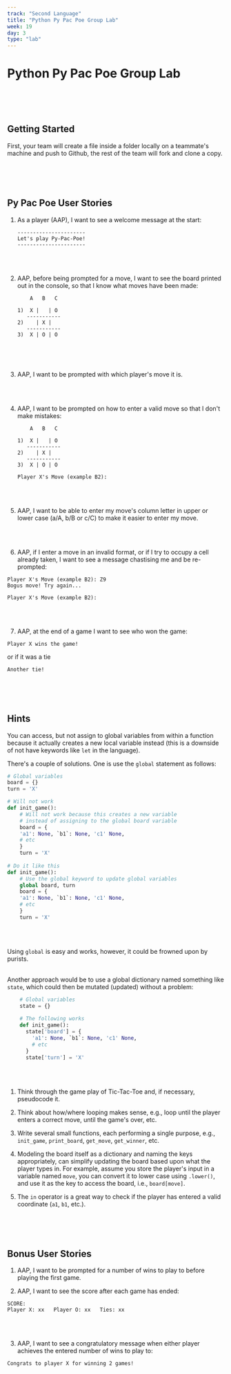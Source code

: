 ```yaml
---
track: "Second Language"
title: "Python Py Pac Poe Group Lab"
week: 19
day: 3
type: "lab"
---
```



# Python Py Pac Poe Group Lab


<br>
<br>
<br>

## Getting Started

First, your team will create a file inside a folder locally on a teammate's machine and push to Github, the rest of the team will fork and clone a copy. 

<br>
<br>
<br>


## Py Pac Poe User Stories

1. As a player (AAP), I want to see a welcome message at the start:

	```text
	----------------------
	Let's play Py-Pac-Poe!
	----------------------
	```

<br>
<br>


2. AAP, before being prompted for a move, I want to see the board printed out in the console, so that I know what moves have been made:

	```text
	    A   B   C
	
	1)  X |   | O 
	   -----------
	2)    | X |  
	   -----------
	3)  X | O | O 
	  
	```

<br>
<br>


3. AAP, I want to be prompted with which player's move it is.

<br>
<br>


4. AAP, I want to be prompted on how to enter a valid move so that I don't make mistakes:

	```text
	    A   B   C
	
	1)  X |   | O 
	   -----------
	2)    | X |  
	   -----------
	3)  X | O | O 
	
	Player X's Move (example B2):  
	``` 

<br>
<br>


5. AAP, I want to be able to enter my move's column letter in upper or lower case (a/A, b/B or c/C) to make it easier to enter my move.

<br>
<br>


6. AAP, if I enter a move in an invalid format, or if I try to occupy a cell already taken, I want to see a message chastising me and be re-prompted:

```text
Player X's Move (example B2): Z9
Bogus move! Try again...

Player X's Move (example B2):
```

<br>
<br>


7. AAP, at the end of a game I want to see who won the game:

```shell
Player X wins the game!
```
or if it was a tie

```shell
Another tie!
```

<br>
<br>
<br>


## Hints

You can access, but not assign to global variables from within a function because it actually creates a new local variable instead (this is a downside of not have keywords like `let` in the language).

There's a couple of solutions.  One is use the `global` statement as follows:

```python
# Global variables
board = {}
turn = 'X'

# Will not work
def init_game():
	# Will not work because this creates a new variable
	# instead of assigning to the global board variable
	board = {
	'a1': None, `b1`: None, 'c1' None,
	# etc
	}
	turn = 'X'
	
# Do it like this
def init_game():
	# Use the global keyword to update global variables
	global board, turn
	board = {
	'a1': None, `b1`: None, 'c1' None,
	# etc
	}
	turn = 'X'
```

<br>
<br>


Using `global` is easy and works, however, it could be frowned upon by purists.
<br>
<br>


Another approach would be to use a global dictionary named something like `state`, which could then be mutated (updated) without a problem:
	
```python
	# Global variables
	state = {}
	
	# The following works
	def init_game():
	  state['board'] = {
	  	'a1': None, `b1`: None, 'c1' None,
	  	# etc
	  }
	  state['turn'] = 'X'
```

<br>
<br>

1. Think through the game play of Tic-Tac-Toe and, if necessary, pseudocode it.

1. Think about how/where looping makes sense, e.g., loop until the player enters a correct move, until the game's over, etc.

1. Write several small functions, each performing a single purpose, e.g., `init_game`, `print_board`, `get_move`, `get_winner`, etc.

1. Modeling the board itself as a dictionary and naming the keys appropriately, can simplify updating the board based upon what the player types in. For example, assume you store the player's input in a variable named `move`, you can convert it to lower case using `.lower()`, and use it as the key to access the board, i.e., `board[move]`.

1. The `in` operator is a great way to check if the player has entered a valid coordinate (`a1`, `b1`, etc.).

<br>
<br>
<br>


## Bonus User Stories

1. AAP, I want to be prompted for a number of wins to play to before playing the first game.

2. AAP, I want to see the score after each game has ended:

```shell
SCORE:
Player X: xx   Player O: xx   Ties: xx
```

<br>
<br>


3. AAP, I want to see a congratulatory message when either player achieves the entered number of wins to play to:

```shell
Congrats to player X for winning 2 games!
```